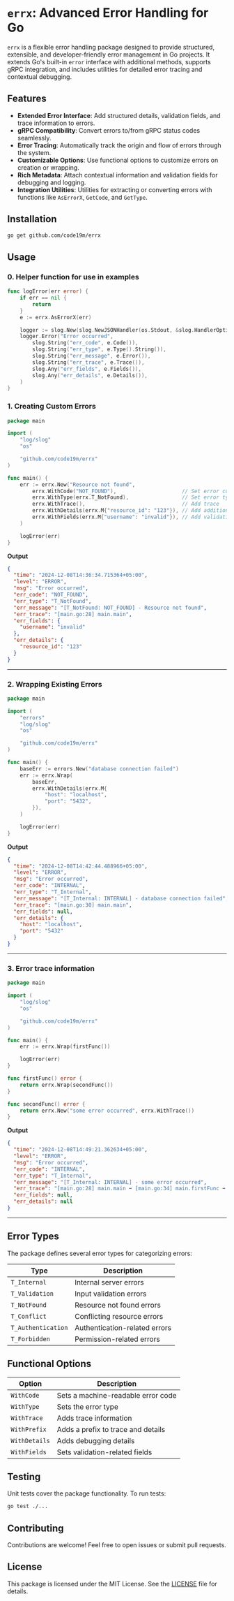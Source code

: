 # `errx`: Advanced Error Handling for Go

`errx` is a flexible error handling package designed to provide structured, extensible, and developer-friendly error management in Go projects. It extends Go's built-in `error` interface with additional methods, supports gRPC integration, and includes utilities for detailed error tracing and contextual debugging.

## Features

- **Extended Error Interface**: Add structured details, validation fields, and trace information to errors.
- **gRPC Compatibility**: Convert errors to/from gRPC status codes seamlessly.
- **Error Tracing**: Automatically track the origin and flow of errors through the system.
- **Customizable Options**: Use functional options to customize errors on creation or wrapping.
- **Rich Metadata**: Attach contextual information and validation fields for debugging and logging.
- **Integration Utilities**: Utilities for extracting or converting errors with functions like `AsErrorX`, `GetCode`, and `GetType`.

## Installation

```bash
go get github.com/code19m/errx
```

## Usage

### 0. Helper function for use in examples
```go
func logError(err error) {
	if err == nil {
		return
	}
	e := errx.AsErrorX(err)

	logger := slog.New(slog.NewJSONHandler(os.Stdout, &slog.HandlerOptions{}))
	logger.Error("Error occurred",
		slog.String("err_code", e.Code()),
		slog.String("err_type", e.Type().String()),
		slog.String("err_message", e.Error()),
		slog.String("err_trace", e.Trace()),
		slog.Any("err_fields", e.Fields()),
		slog.Any("err_details", e.Details()),
	)
}
```

### 1. Creating Custom Errors

```go
package main

import (
	"log/slog"
	"os"

	"github.com/code19m/errx"
)

func main() {
	err := errx.New("Resource not found",
		errx.WithCode("NOT_FOUND"),                     // Set error code
		errx.WithType(errx.T_NotFound),                 // Set error type
		errx.WithTrace(),                               // Add trace
		errx.WithDetails(errx.M{"resource_id": "123"}), // Add additional details
		errx.WithFields(errx.M{"username": "invalid"}), // Add validation fields
	)

	logError(err)
}
```

**Output**

```json
{
  "time": "2024-12-08T14:36:34.715364+05:00",
  "level": "ERROR",
  "msg": "Error occurred",
  "err_code": "NOT_FOUND",
  "err_type": "T_NotFound",
  "err_message": "[T_NotFound: NOT_FOUND] - Resource not found",
  "err_trace": "[main.go:28] main.main",
  "err_fields": {
    "username": "invalid"
  },
  "err_details": {
    "resource_id": "123"
  }
}
```

---


### 2. Wrapping Existing Errors

```go
package main

import (
	"errors"
	"log/slog"
	"os"

	"github.com/code19m/errx"
)

func main() {
	baseErr := errors.New("database connection failed")
	err := errx.Wrap(
		baseErr,
		errx.WithDetails(errx.M{
			"host": "localhost",
			"port": "5432",
		}),
	)

	logError(err)
}
```

**Output**

```json
{
  "time": "2024-12-08T14:42:44.488966+05:00",
  "level": "ERROR",
  "msg": "Error occurred",
  "err_code": "INTERNAL",
  "err_type": "T_Internal",
  "err_message": "[T_Internal: INTERNAL] - database connection failed",
  "err_trace": "[main.go:30] main.main",
  "err_fields": null,
  "err_details": {
    "host": "localhost",
    "port": "5432"
  }
}
```

---

### 3. Error trace information

```go
package main

import (
	"log/slog"
	"os"

	"github.com/code19m/errx"
)

func main() {
	err := errx.Wrap(firstFunc())

	logError(err)
}

func firstFunc() error {
	return errx.Wrap(secondFunc())
}

func secondFunc() error {
	return errx.New("some error occurred", errx.WithTrace())
}
```

**Output**

```json
{
  "time": "2024-12-08T14:49:21.362634+05:00",
  "level": "ERROR",
  "msg": "Error occurred",
  "err_code": "INTERNAL",
  "err_type": "T_Internal",
  "err_message": "[T_Internal: INTERNAL] - some error occurred",
  "err_trace": "[main.go:28] main.main ➡️ [main.go:34] main.firstFunc ➡️ [main.go:38] main.secondFunc",
  "err_fields": null,
  "err_details": null
}
```

---

## Error Types

The package defines several error types for categorizing errors:

| Type                | Description                          |
|---------------------|--------------------------------------|
| `T_Internal`        | Internal server errors               |
| `T_Validation`      | Input validation errors              |
| `T_NotFound`        | Resource not found errors            |
| `T_Conflict`        | Conflicting resource errors          |
| `T_Authentication`  | Authentication-related errors        |
| `T_Forbidden`       | Permission-related errors            |

## Functional Options

| Option              | Description                          |
|---------------------|--------------------------------------|
| `WithCode`          | Sets a machine-readable error code   |
| `WithType`          | Sets the error type                  |
| `WithTrace`         | Adds trace information               |
| `WithPrefix`        | Adds a prefix to trace and details   |
| `WithDetails`       | Adds debugging details               |
| `WithFields`        | Sets validation-related fields       |


## Testing

Unit tests cover the package functionality. To run tests:

```bash
go test ./...
```

## Contributing

Contributions are welcome! Feel free to open issues or submit pull requests.

## License

This package is licensed under the MIT License. See the [LICENSE](LICENSE) file for details.
